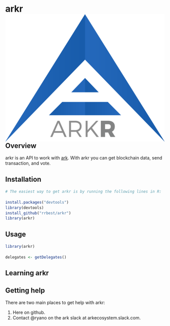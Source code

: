 <!-- README.md is generated from README.Rmd. Please edit that file -->
arkr <img src="https://github.com/rrbest/arkR/blob/master/arkr.png" align="right" />
============================================

Overview
--------

arkr is an API to work with [ark](http://ark.io). With arkr you can get blockchain data, send transaction, and vote. 

Installation
------------

``` r
# The easiest way to get arkr is by running the following lines in R:

install.packages("devtools")
library(devtools)
install_github("rrbest/arkr")
library(arkr)
```

Usage
-----

``` r
library(arkr)

delegates <- getDelegates()


```

Learning arkr
----------------

Getting help
------------

There are two main places to get help with arkr:

1.  Here on github. 
2.  Contact @ryano on the ark slack at arkecosystem.slack.com. 
